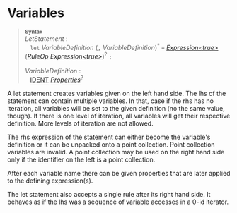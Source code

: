 # Variables

> <sup>**Syntax**</sup>\
> *LetStatement* :\
> &nbsp;&nbsp; `let` *VariableDefinition* (`,` *VariableDefinition*)<sup>\*</sup> `=` *[Expression&lt;true&gt;](expressions.md)* (*[RuleOp](rules.md)* *[Expression&lt;true&gt;](expressions.md)*)<sup>?</sup> `;`\
> \
> *VariableDefinition* :\
> &nbsp;&nbsp; [IDENT](identifiers.md) *[Properties](properties.md)*<sup>?</sup>

A let statement creates variables given on the left hand side. The lhs of the statement can contain multiple variables. In that, case if the rhs has no iteration, all variables will be set to the given definition (no the same value, though). If there is one level of iteration, all variables will get their respective definition. More levels of iteration are not allowed.

The rhs expression of the statement can either become the variable's definition or it can be unpacked onto a point collection. Point collection variables are invalid. A point collection may be used on the right hand side only if the identifier on the left is a point collection.

After each variable name there can be given properties that are later applied to the defining expression(s).

The let statement also accepts a single rule after its right hand side. It behaves as if the lhs was a sequence of variable accesses in a 0-id iterator.